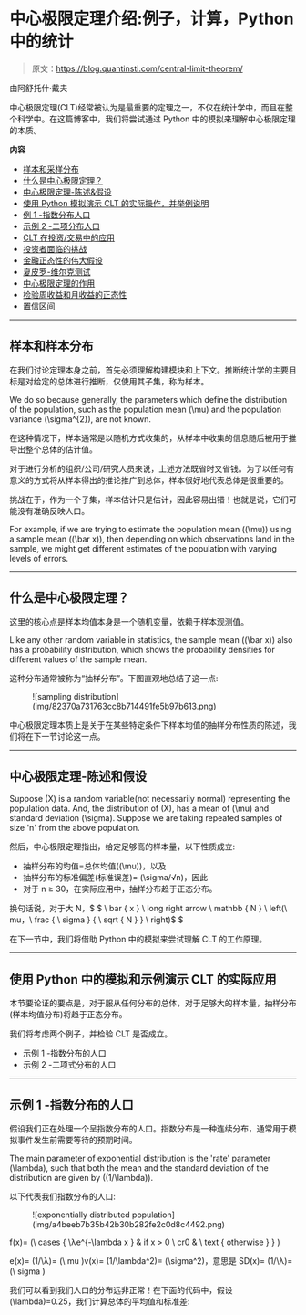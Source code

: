 # 中心极限定理介绍:例子，计算，Python 中的统计

> 原文：<https://blog.quantinsti.com/central-limit-theorem/>

由阿舒托什·戴夫

中心极限定理(CLT)经常被认为是最重要的定理之一，不仅在统计学中，而且在整个科学中。在这篇博客中，我们将尝试通过 Python 中的模拟来理解中心极限定理的本质。

**内容**

*   [样本和采样分布](#samples-and-the-sampling-distribution)
*   [什么是中心极限定理？](#what-is-the-central-limit-theorem)
*   [中心极限定理-陈述&假设](#central-limit-theorem-statement-assumptions)
*   [使用 Python 模拟演示 CLT 的实际操作，并举例说明](#demonstration-of-clt-in-action-using-simulations-in-python-with-examples)
*   [例 1 -指数分布人口](#example-1-exponentially-distributed-population)
*   [示例 2 -二项分布人口](#example-2-binomially-distributed-population)
*   [CLT 在投资/交易中的应用](#an-application-of-clt-in-investing-trading)
*   [投资者面临的挑战](#the-challenge-for-investors)
*   [金融正态性的伟大假设](#the-great-assumption-of-normality-in-finance)
*   [夏皮罗-维尔克测试](#the-shapiro-wilk-test)
*   [中心极限定理的作用](#the-role-of-central-limit-theorem)
*   [检验周收益和月收益的正态性](#testing-normality-of-weekly-and-monthly-returns)
*   [置信区间](#confidence-intervals)

* * *

## 样本和样本分布

在我们讨论定理本身之前，首先必须理解构建模块和上下文。推断统计学的主要目标是对给定的总体进行推断，仅使用其子集，称为样本。

We do so because generally, the parameters which define the distribution of the population, such as the population mean \(\mu\) and the population variance \(\sigma^{2}\), are not known.

在这种情况下，样本通常是以随机方式收集的，从样本中收集的信息随后被用于推导出整个总体的估计值。

对于进行分析的组织/公司/研究人员来说，上述方法既省时又省钱。为了以任何有意义的方式将从样本得出的推论推广到总体，样本很好地代表总体是很重要的。

挑战在于，作为一个子集，样本估计只是估计，因此容易出错！也就是说，它们可能没有准确反映人口。

For example, if we are trying to estimate the population mean \((\mu)\) using a sample mean \((\bar x)\), then depending on which observations land in the sample, we might get different estimates of the population with varying levels of errors.

* * *

## 什么是中心极限定理？

这里的核心点是样本均值本身是一个随机变量，依赖于样本观测值。

Like any other random variable in statistics, the sample mean \((\bar x)\) also has a probability distribution, which shows the probability densities for different values of the sample mean.

这种分布通常被称为“抽样分布”。下图直观地总结了这一点:

<figure class="kg-card kg-image-card kg-width-full">![sampling distribution](img/82370a731763cc8b714491fe5b97b613.png)</figure>

中心极限定理本质上是关于在某些特定条件下样本均值的抽样分布性质的陈述，我们将在下一节讨论这一点。

* * *

## 中心极限定理-陈述和假设

Suppose \(X\) is a random variable(not necessarily normal) representing the population data. And, the distribution of \(X\), has a mean of \(\mu\) and standard deviation \(\sigma\). Suppose we are taking repeated samples of size 'n' from the above population.

然后，中心极限定理指出，给定足够高的样本量，以下性质成立:

*   抽样分布的均值=总体均值\((\mu)\)，以及
*   抽样分布的标准偏差(标准误差)= \(\sigma/√n\)，因此
*   对于 n ≥ 30，在实际应用中，抽样分布趋于正态分布。

换句话说，对于大 N，$ $ \ bar { x } \ long right arrow \ mathbb { N } \ left(\ mu，\ frac { \ sigma } { \ sqrt { N } } \ right)$ $

在下一节中，我们将借助 Python 中的模拟来尝试理解 CLT 的工作原理。

* * *

## 使用 Python 中的模拟和示例演示 CLT 的实际应用

本节要论证的要点是，对于服从任何分布的总体，对于足够大的样本量，抽样分布(样本均值分布)将趋于正态分布。

我们将考虑两个例子，并检验 CLT 是否成立。

*   示例 1 -指数分布的人口
*   示例 2 -二项式分布的人口

* * *

## 示例 1 -指数分布的人口

假设我们正在处理一个呈指数分布的人口。指数分布是一种连续分布，通常用于模拟事件发生前需要等待的预期时间。

The main parameter of exponential distribution is the 'rate' parameter \(\lambda\), such that both the mean and the standard deviation of the distribution are given by \((1/\lambda)\).

以下代表我们指数分布的人口:

<figure class="kg-card kg-image-card">![exponentially distributed population](img/a4beeb7b35b42b30b282fe2c0d8c4492.png)</figure>

f(x)= \(\ cases { \λe^{-\lambda x } & if x > 0 \ cr0 & \ text { otherwise } } \)

e(x)= \(1/\λ\)= \(\ mu \)v(x)= \(1/\lambda^2\)= \(\sigma^2\)，意思是 SD(x)= \(1/\λ\)= \(\ sigma \)

我们可以看到我们人口的分布远非正常！在下面的代码中，假设\(\lambda\)=0.25，我们计算总体的平均值和标准差: